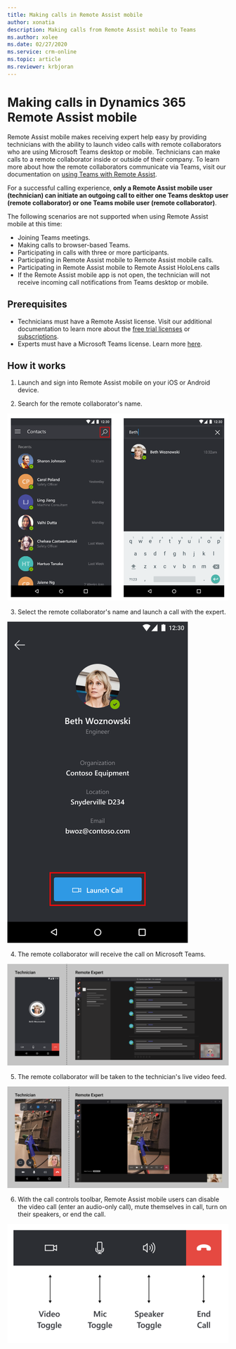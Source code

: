 ```yaml
---
title: Making calls in Remote Assist mobile
author: xonatia
description: Making calls from Remote Assist mobile to Teams 
ms.author: xolee
ms.date: 02/27/2020 
ms.service: crm-online
ms.topic: article
ms.reviewer: krbjoran
---
```

# Making calls in Dynamics 365 Remote Assist mobile 

Remote Assist mobile makes receiving expert help easy by providing technicians with the ability to launch video calls with remote collaborators who are using Microsoft Teams desktop or mobile. Technicians can make calls to a remote collaborator inside or outside of their company. To learn more about how the remote collaborators communicate via Teams, visit our documentation on [using Teams with Remote Assist](../teams-pc-all.md).

For a successful calling experience, **only a Remote Assist mobile user (technician) can initiate an outgoing call to either one Teams desktop user (remote collaborator) or one Teams mobile user (remote collaborator)**.

The following scenarios are not supported when using Remote Assist mobile at this time:
- Joining Teams meetings.
- Making calls to browser-based Teams.
- Participating in calls with three or more participants.
- Participating in Remote Assist mobile to Remote Assist mobile calls.
- Participating in Remote Assist mobile to Remote Assist HoloLens calls 
- If the Remote Assist mobile app is not open, the technician will not receive incoming call notifications from Teams desktop or mobile.

## Prerequisites
- Technicians must have a Remote Assist license. Visit our additional documentation to learn more about the [free trial licenses](../try-remote-assist.md) or [subscriptions](../buy-remote-assist.md).
- Experts must have a Microsoft Teams license. Learn more [here](../teams-pc-all.md).

## How it works

1. Launch and sign into Remote Assist mobile on your iOS or Android device. 
   
2. Search for the remote collaborator's name. 

![Screenshot of Remote Assist mobile, showing the contacts screen and highlighting the search icon.](./media/calls_2.png "Search")

3. Select the remote collaborator's name and launch a call with the expert. 

![Screenshot of Remote Assist mobile showing the Launch Call button.](./media/calls_3.png "Launch Call")

4. The remote collaborator will receive the call on Microsoft Teams. 

![Side-by-side screenshots of Remote Assist mobile and Microsoft Teams showing the outgoing and incoming call to the remote collaborator.](./media/calls_4.png "Expert")

5. The remote collaborator will be taken to the technician's live video feed. 

![Side-by-side screenshots of Remote Assist mobile and Microsoft Teams showing a launched and active call.](./media/calls_5.png "Video Feed")

6. With the call controls toolbar, Remote Assist mobile users can disable the video call (enter an audio-only call), mute themselves in call, turn on their speakers, or end the call. 

![Screenshot of the Remote Assist mobile toolbar, pointing at the video toggle icon, the mic toggle icon, the speaker toggle icon, and the end call icon.](./media/calltoolbar.png "Call Toolbar")

